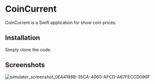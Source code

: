# CoinCurrent

CoinCurrent is a Swift application for show coin prices.

## Installation

Simply clone the code.

## Screenshots

![simulator_screenshot_0EA4198B-35CA-4060-AFCD-A67FECCD096F](https://user-images.githubusercontent.com/50511390/167312343-cab50ccd-61ee-4913-9e99-43059a8b7b28.png)
